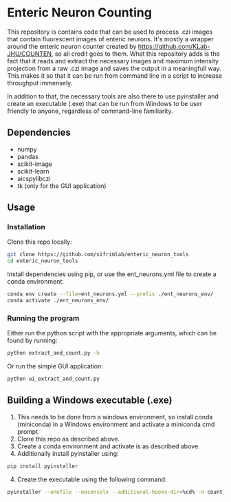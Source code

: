 # Enteric Neuron Counting

This repository is contains code that can be used to process .czi images that contain fluorescent images of enteric neurons. It's mostly a wrapper around the enteric neuron counter created by https://github.com/KLab-JHU/COUNTEN, so all credit goes to them. What this repository adds is the fact that it reads and extract the necessary images and maximum intensity projection from a raw .czi image and saves the output in a meaningfull way. This makes it so that it can be run from command line in a script to increase throughput immensely.

In addition to that, the necessary tools are also there to use pyinstaller and create an executable (.exe) that can be run from Windows to be user friendly to anyone, regardless of command-line familiarity.


## Dependencies
- numpy
- pandas
- scikit-image
- scikit-learn
- aicspylibczi
- tk (only for the GUI application)
## Usage

### Installation
Clone this repo locally:
```bash
git clone https://github.com/sifrimlab/enteric_neuron_tools
cd enteric_neuron_tools
```

Install dependencies using pip, or use the ent_neurons.yml file to create a conda environment:

```bash
conda env create --file=ent_neurons.yml --prefix ./ent_neurons_env/
conda activate ./ent_neurons_env/
```

### Running the program

Either run the python script with the appropriate arguments, which can be found by running:
```bash
python extract_and_count.py -h
```

Or run the simple GUI application: 
```bash
python ui_extract_and_count.py 
```

## Building a Windows executable (.exe)
1) This needs to be done from a windows environment, so install conda (miniconda) in a Windows environment and activate a miniconda cmd prompt
2) Clone this repo as described above.
2) Create a conda environment and activate is as described above.
3) Additionally install pyinstaller using:
```bash
pip install pyinstaller
```
4) Create the executable using the following command:
```bash
pyinstaller --onefile --noconsole --additional-hooks-dir=%cd% -n count_neurons ui_extract_and_count.py
```


